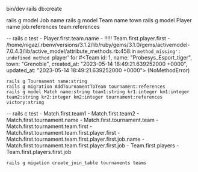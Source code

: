 bin/dev
rails db:create


rails g model Job name
rails g model Team name town
rails g model Player name job:references team:references

-- rails c test
    - Player.first.team.name
    - !!!!! Team.first.player.first
    - /home/nigaz/.rbenv/versions/3.1.2/lib/ruby/gems/3.1.0/gems/activemodel-7.0.4.3/lib/active_model/attribute_methods.rb:458:in `method_missing': undefined method `player' for #<Team id: 1, name: "Probesys_Esport_tiger", town: "Grenoble", created_at: "2023-05-14 18:49:21.639252000 +0000", updated_at: "2023-05-14 18:49:21.639252000 +0000"> (NoMethodError)          


    rails g Tournament name:string
    rails g migration AddTournamentToTeam tournament:references
    rails g model Match name:string team1:string kr1:integer km1:integer team2:string kr2:integer km2:integer tournament:references victory:string

-- rails c test
    - Match.first.team1
    - Match.first.team2
    - Match.first.tournament.name
    - Match.first.tournament.team
    - Match.first.tournament.team.first
    - Match.first.tournament.team.first.player.first
    - Match.first.tournament.team.first.player.first.job.name
    - Match.first.tournament.team.first.player.first.job
    - Team.first.players
    - Team.first.players.first.job

    rails g migation create_join_table tournaments teams